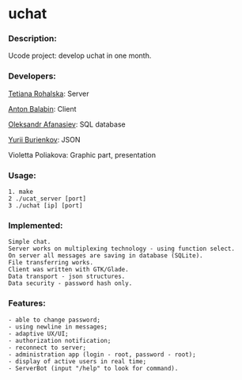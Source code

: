  # uchat
 
 ### Description:
 Ucode project: develop uchat in one month. 
 ### Developers:
 [Tetiana Rohalska](https://github.com/trohalska): Server
 
 [Anton Balabin](https://github.com/MansTomb): Client
 
 [Oleksandr Afanasiev](https://github.com/wizaral): SQL database
 
 [Yurii Burienkov](https://github.com/ronald112): JSON
 
 Violetta Poliakova: Graphic part, presentation
 
 ### Usage:
 ```
 1. make
 2 ./ucat_server [port]
 3 ./uchat [ip] [port]
 ```
 ### Implemented:
 ```
 Simple chat.
 Server works on multiplexing technology - using function select.
 On server all messages are saving in database (SQLite).
 File transferring works.
 Client was written with GTK/Glade.
 Data transport - json structures.
 Data security - password hash only.
 ```
 ### Features:
 ```
 - able to change password;
 - using newline in messages;
 - adaptive UX/UI;
 - authorization notification;
 - reconnect to server;
 - administration app (login - root, password - root);
 - display of active users in real time;
 - ServerBot (input "/help" to look for command).
 ```
